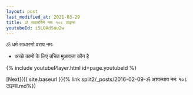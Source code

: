 ```yaml
---
layout: post
last_modified_at: 2021-03-29
title: ॐ सदामर्षिने नमः १०८ टाइम्स
youtubeId: i5LOAdSuu2w
---
```

 
 
 ॐ धर्म साधारणो वराय नमः  
 
 -  अच्छे कामों के लिए उचित मुआवजा कौन है 
 
  
 
  
 
 
 
 
 
 


{% include youtubePlayer.html id=page.youtubeId %}
 
[Next]({{ site.baseurl }}{% link  split2/_posts/2016-02-09-ॐ अश्वत्थाय नमः १०८ टाइम्स.md%})
 
